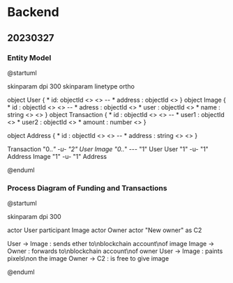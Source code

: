# Backend

## 20230327

### Entity Model

@startuml

skinparam dpi 300
skinparam linetype ortho

object User {
    * id: objectId <<PK>> <<generated>>
    --
    * address : objectId <<FK>>
}
object Image { 
    * id : objectId <<PK>> <<generated>>
    --
    * adress : objectId <<FK>>
    * user : objectId <<FK>>
    * name : string <<unique>> <<required>>
}
object Transaction {
    * id : objectId <<PK>> <<generated>>
    --
    * user1 : objectId <<FK>>
    * user2 : objectId <<FK>>
    * amount : number <<required>>
}

object Address {
    * id : objectId <<PK>> <<generated>>
    --
    * address : string <<unique>> <<required>>
}

Transaction "0..*" -u- "2" User
Image "0..*" --- "1" User
User "1" -u- "1" Address
Image "1" -u- "1" Address

@enduml

### Process Diagram of Funding and Transactions

@startuml

skinparam dpi 300

actor User
participant Image
actor Owner
actor "New owner" as C2

User -> Image : sends ether to\nblockchain account\nof image
Image -> Owner : forwards to\nblockchain account\nof owner
User -> Image : paints pixels\non the image
Owner -> C2 : is free to give image

@enduml

